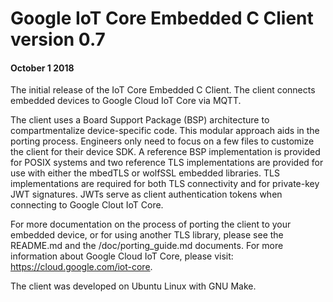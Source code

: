 # Google IoT Core Embedded C Client version 0.7
#### October 1 2018

The initial release of the IoT Core Embedded C Client.  The client connects embedded devices to Google Cloud IoT Core via MQTT.

The client uses a Board Support Package (BSP) architecture to compartmentalize device-specific code.  This modular approach aids in the porting process. Engineers only need to focus on a few files to customize the client for their device SDK. A reference BSP implementation is provided for POSIX systems and two reference TLS implementations are provided for use with either the mbedTLS or wolfSSL embedded libraries. TLS implementations are required for both TLS connectivity and for private-key JWT signatures. JWTs serve as client authentication tokens when connecting to Google Clout IoT Core.

For more documentation on the process of porting the client to your embedded device, or for using another TLS library, please see the README.md and the /doc/porting_guide.md documents. For more information about Google Cloud IoT Core, please visit: https://cloud.google.com/iot-core.

The client was developed on Ubuntu Linux with GNU Make.

